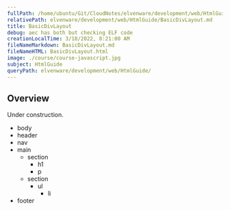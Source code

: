 ```yaml
---
fullPath: /home/ubuntu/Git/CloudNotes/elvenware/development/web/HtmlGuide/BasicDivLayout.md
relativePath: elvenware/development/web/HtmlGuide/BasicDivLayout.md
title: BasicDivLayout
debug: aec has both but checking ELF code
creationLocalTime: 3/18/2022, 8:21:00 AM
fileNameMarkdown: BasicDivLayout.md
fileNameHTML: BasicDivLayout.html
image: ./course/course-javascript.jpg
subject: HtmlGuide
queryPath: elvenware/development/web/HtmlGuide/
---
```


<!-- toc -->
<!-- tocstop -->

## Overview

Under construction.

- body
- header
- nav
- main
  - section
    - h1
    - p
  - section
    - ul
      - li
- footer
